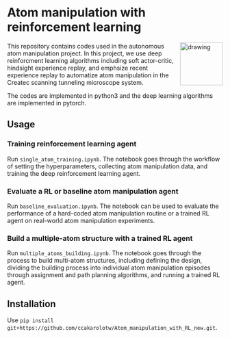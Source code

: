 # Atom manipulation with reinforcement learning
<img src="https://github.com/ccakarolotw/Atom_manipulation_with_RL_new/blob/main/logo.png" alt="drawing" style="width:100px;" align="right"/>

This repository contains codes used in the autonomous atom manipulation project. In this project, we use deep reinforcment learning algorithms including soft actor-critic, hindsight experience replay, and emphsize recent experience replay to automatize atom manipulation in the Createc scanning tunneling microscope system. 

The codes are implemented in python3 and the deep learning algorithms are implemented in pytorch. 


## Usage

### Training reinforcement learning agent
Run 
`
single_atom_training.ipynb
`.
The notebook goes through the workflow of setting the hyperparameters, collecting atom manipulation data, and training the deep reinforcement learning agent.

### Evaluate a RL or baseline atom manipulation agent
Run `baseline_evaluation.ipynb`. The notebook can be used to evaluate the performance of a hard-coded atom manipulation routine or a trained RL agent on real-world atom manipulation experiments.

### Build a multiple-atom structure with a trained RL agent
Run `multiple_atoms_building.ipynb`. The notebook goes through the process to build multi-atom structures, including defining the design, dividing the building process into individual atom manipulation episodes through assignment and path planning algorithms, and running a trained RL agent.


## Installation
Use `pip install git+https://github.com/ccakarolotw/Atom_manipulation_with_RL_new.git`.
